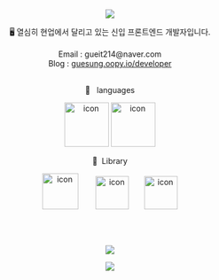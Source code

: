 <br>
<p align="center">
<img src="https://capsule-render.vercel.app/api?&type=waving&color=timeAuto&height=180&section=header&text=guesung's%20Hub&fontSize=50&animation=fadeIn&fontAlignY=45" />
  </p>

<div align='center'> 🖥 열심히 현업에서 달리고 있는 신입 프론트엔드 개발자입니다.</div>
<br>
<div align='center'> Email : gueit214@naver.com</div>
<div align='center'> Blog : <a href="https://guesung.oopy.io/developer">guesung.oopy.io/developer</a></div>
<br>
<p align="center">
🍚&nbsp&nbsp&nbsplanguages
  </p>
<p align="center">
<img alt= "icon" wide="80" height="80" src ="https://techstack-generator.vercel.app/js-icon.svg">
<img alt= "icon" wide="80" height="80" src ="https://techstack-generator.vercel.app/ts-icon.svg">
  </p>
  
 <p align="center">
🍱&nbsp&nbspLibrary
  </p>
<p align="center">
<img alt= "icon" wide="65" height="65" src ="https://techstack-generator.vercel.app/react-icon.svg">
  &nbsp&nbsp&nbsp&nbsp&nbsp&nbsp
<img alt= "icon" wide="60" height="60" src ="https://cdn3.iconfinder.com/data/icons/teenyicons-outline-vol-2/15/nextjs-128.png">
&nbsp
&nbsp
&nbsp
<img alt= "icon" wide="60" height="60" src ="https://techstack-generator.vercel.app/redux-icon.svg">
  </p> 
  
<br>
<br>

<p align="center">
<img src="https://hits.seeyoufarm.com/api/count/incr/badge.svg?url=https%3A%2F%2Fgithub.com%2Fguesung&count_bg=%2379C83D&title_bg=%23555555&icon=&icon_color=%23E7E7E7&title=hits&edge_flat=false)](https://hits.seeyoufarm.com" />
</p>

<p align="center">
<img src="https://capsule-render.vercel.app/api?type=waving&color=auto&height=100&section=footer" />
  </p>